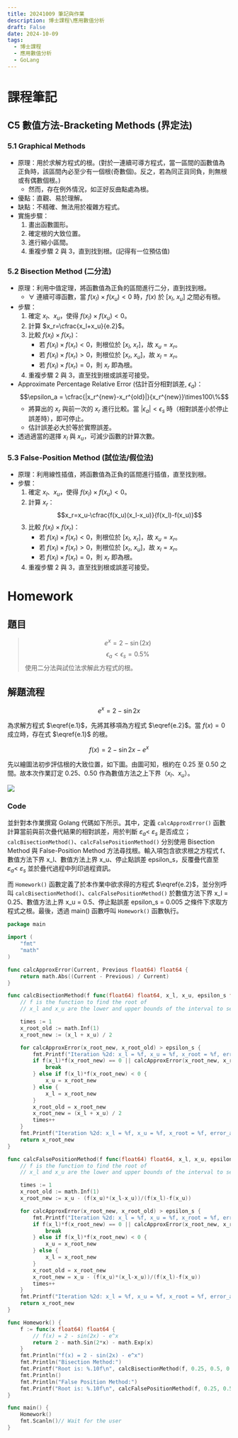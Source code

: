 ```yaml
---
title: 20241009 筆記與作業
description: 博士課程\應用數值分析
draft: False
date: 2024-10-09
tags:
  - 博士課程
  - 應用數值分析
  - GoLang
---
```

# 課程筆記
## C5 數值方法-Bracketing Methods (界定法)
### 5.1 Graphical Methods
- 原理：用於求解方程式的根。(對於一連續可導方程式，當一區間的函數值為正負時，該區間內必至少有一個根(奇數個)。反之，若為同正貨同負，則無根或有偶數個根。)
  - 然而，存在例外情況，如正好反曲點處為根。
- 優點：直觀、易於理解。
- 缺點：不精確、無法用於複雜方程式。
- 實施步驟：
  1. 畫出函數圖形。
  2. 確定根的大致位置。
  3. 進行縮小區間。
  4. 重複步驟 2 與 3，直到找到根。(記得有一位預估值)

### 5.2 Bisection Method (二分法)
- 原理：利用中值定理，將函數值為正負的區間進行二分，直到找到根。
  - $\forall$ 連續可導函數，當 $f(x_l)\times f(x_u) \lt 0$ 時，$f(x)$ 於 $[x_l,\ x_u]$ 之間必有根。
- 步驟：
  1. 確定 $x_l$、$x_u$，使得 $f(x_l)\times f(x_u) \lt 0$。
  2. 計算 $x_r=\cfrac{x_l+x_u}{e.2}$。
  3. 比較 $f(x_l)\times f(x_r)$：
       - 若 $f(x_l)\times f(x_r) \lt 0$，則根位於 $[x_l,\ x_r]$，故 $x_u=x_r$。
       - 若 $f(x_l)\times f(x_r) \gt 0$，則根位於 $[x_r,\ x_u]$，故 $x_l=x_r$。
       - 若 $f(x_l)\times f(x_r) = 0$，則 $x_r$ 即為根。
  4. 重複步驟 2 與 3，直至找到根或誤差可接受。
- Approximate Percentage Relative Error (估計百分相對誤差, $\epsilon_a$)：
  $$\epsilon_a = \cfrac{|x_r^{new}-x_r^{old}|}{x_r^{new}}\times100\%$$
  - 將算出的 $x_r$ 與前一次的 $x_r$ 進行比較。當 $|\epsilon_a| \lt \epsilon_s$ 時（相對誤差小於停止誤差時），即可停止。
  - 估計誤差必大於等於實際誤差。
- 透過適當的選擇 $x_l$ 與 $x_u$，可減少函數的計算次數。

### 5.3 False-Position Method (試位法/假位法)
- 原理：利用線性插值，將函數值為正負的區間進行插值，直至找到根。
- 步驟：
  1. 確定 $x_l$、$x_u$，使得 $f(x_l)\times f(x_u) \lt 0$。
  2. 計算 $x_r$：
     $$x_r=x_u-\cfrac{f(x_u)(x_l-x_u)}{f(x_l)-f(x_u)}$$
  3. 比較 $f(x_l)\times f(x_r)$：
       - 若 $f(x_l)\times f(x_r) \lt 0$，則根位於 $[x_l,\ x_r]$，故 $x_u=x_r$。
       - 若 $f(x_l)\times f(x_r) \gt 0$，則根位於 $[x_r,\ x_u]$，故 $x_l=x_r$。
       - 若 $f(x_l)\times f(x_r) = 0$，則 $x_r$ 即為根。
  4. 重複步驟 2 與 3，直至找到根或誤差可接受。

# Homework
## 題目
> $$e^x = 2 - \sin(2x)$$
> $$\epsilon_a < \epsilon_s=0.5\%$$
> 使用二分法與試位法求解此方程式的根。

## 解題流程
$$e^{x} = 2 - \sin{2x}\tag{e.1}\label{e.1}$$

為求解方程式 $\eqref{e.1}$，先將其移項為方程式 $\eqref{e.2}$。當 $f(x) = 0$ 成立時，存在式 $\eqref{e.1}$ 的根。  

$$f(x) = 2 - \sin{2x} - e^{x}\tag{e.2}\label{e.2}$$

先以繪圖法初步評估根的大致位置，如下圖。由圖可知，根約在 0.25 至 0.50 之間。故本次作業訂定 0.25、0.50 作為數值方法之上下界（$x_{l}$、$x_{u}$）。

<img src="/20241009-1.avif" class="Invertible" />

### Code
並針對本作業撰寫 Golang 代碼如下所示。其中，定義 `calcApproxError()` 函數計算當前與前次疊代結果的相對誤差，用於判斷 $\varepsilon_{a} < \ \varepsilon_{s}$ 是否成立；`calcBisectionMethod()`、`calcFalsePositionMethod()` 分別使用 Bisection Method 與 False-Position Method 方法尋找根。輸入項包含欲求根之方程式 f、數值方法下界 x_l、數值方法上界 x_u、停止點誤差 epsilon_s，反覆疊代直至 $\varepsilon_{a} < \ \varepsilon_{s}$ 並於疊代過程中列印過程資訊。  

而 `Homework()` 函數定義了於本作業中欲求得的方程式 $\eqref{e.2}$，並分別呼叫 `calcBisectionMethod()`、`calcFalsePositionMethod()` 於數值方法下界 x_l = 0.25、數值方法上界 x_u = 0.5、停止點誤差 epsilon_s = 0.005 之條件下求取方程式之根。最後，透過 main() 函數呼叫 `Homework()` 函數執行。

```go
package main

import (
	"fmt"
	"math"
)

func calcApproxError(Current, Previous float64) float64 {
	return math.Abs((Current - Previous) / Current)
}

func calcBisectionMethod(f func(float64) float64, x_l, x_u, epsilon_s float64) float64 {
	// f is the function to find the root of
	// x_l and x_u are the lower and upper bounds of the interval to search

	times := 1
	x_root_old := math.Inf(1)
	x_root_new := (x_l + x_u) / 2

	for calcApproxError(x_root_new, x_root_old) > epsilon_s {
		fmt.Printf("Iteration %2d: x_l = %f, x_u = %f, x_root = %f, error_appr = %f\n", times, x_l, x_u, x_root_new, calcApproxError(x_root_new, x_root_old))
		if f(x_l)*f(x_root_new) == 0 || calcApproxError(x_root_new, x_root_old) < epsilon_s {
			break
		} else if f(x_l)*f(x_root_new) < 0 {
			x_u = x_root_new
		} else {
			x_l = x_root_new
		}
		x_root_old = x_root_new
		x_root_new = (x_l + x_u) / 2
		times++
	}
	fmt.Printf("Iteration %2d: x_l = %f, x_u = %f, x_root = %f, error_appr = %f\n", times, x_l, x_u, x_root_new, calcApproxError(x_root_new, x_root_old))
	return x_root_new
}

func calcFalsePositionMethod(f func(float64) float64, x_l, x_u, epsilon_s float64) float64 {
	// f is the function to find the root of
	// x_l and x_u are the lower and upper bounds of the interval to search

	times := 1
	x_root_old := math.Inf(1)
	x_root_new := x_u - (f(x_u)*(x_l-x_u))/(f(x_l)-f(x_u))

	for calcApproxError(x_root_new, x_root_old) > epsilon_s {
		fmt.Printf("Iteration %2d: x_l = %f, x_u = %f, x_root = %f, error_appr = %f\n", times, x_l, x_u, x_root_new, calcApproxError(x_root_new, x_root_old))
		if f(x_l)*f(x_root_new) == 0 || calcApproxError(x_root_new, x_root_old) < epsilon_s {
			break
		} else if f(x_l)*f(x_root_new) < 0 {
			x_u = x_root_new
		} else {
			x_l = x_root_new
		}
		x_root_old = x_root_new
		x_root_new = x_u - (f(x_u)*(x_l-x_u))/(f(x_l)-f(x_u))
		times++
	}
	fmt.Printf("Iteration %2d: x_l = %f, x_u = %f, x_root = %f, error_appr = %f\n", times, x_l, x_u, x_root_new, calcApproxError(x_root_new, x_root_old))
	return x_root_new
}

func Homework() {
	f := func(x float64) float64 {
		// f(x) = 2 - sin(2x) - e^x
		return 2 - math.Sin(2*x) - math.Exp(x)
	}
	fmt.Println("f(x) = 2 - sin(2x) - e^x")
	fmt.Println("Bisection Method:")
	fmt.Printf("Root is: %.10f\n", calcBisectionMethod(f, 0.25, 0.5, 0.005))
	fmt.Println()
	fmt.Println("False Position Method:")
	fmt.Printf("Root is: %.10f\n", calcFalsePositionMethod(f, 0.25, 0.5, 0.005))
}

func main() {
	Homework()
	fmt.Scanln()// Wait for the user
}
```
